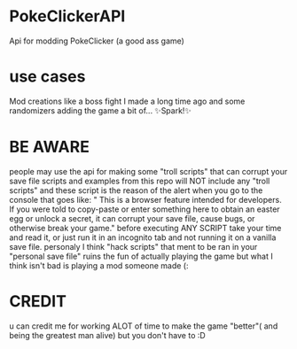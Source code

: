 # PokeClickerAPI
Api for modding PokeClicker (a good ass game)

# use cases
Mod creations like a boss fight I made a long time ago and some randomizers
adding the game a bit of... ✨Spark!✨

# BE AWARE
people may use the api for making some "troll scripts" that can corrupt your save file
scripts and examples from this repo will NOT include any "troll scripts" and these script is the reason of the
alert when you go to the console that goes like:
" This is a browser feature intended for developers. If you were told to copy-paste or enter something here to obtain an easter egg or unlock a secret, it can corrupt your save file, cause bugs, or otherwise break your game."
before executing ANY SCRIPT take your time and read it, or just run it in an incognito tab and not running it on a vanilla save file. 
personaly I think "hack scripts" that ment to be ran in your "personal save file"  ruins the fun of actually playing the game
but what I think isn't bad is playing a mod someone made (:

# CREDIT
u can credit me for working ALOT of time to make the game "better"( and being the greatest man alive) but you don't have to :D 
